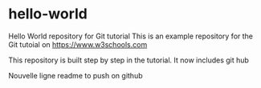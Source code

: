 # hello-world
Hello World repository for Git tutorial
This is an example repository for the Git tutoial on https://www.w3schools.com

This repository is built step by step in the tutorial.
It now includes git hub

Nouvelle ligne readme to push on github

